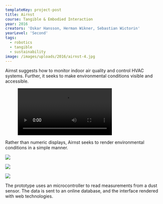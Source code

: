 ```yaml
---
templateKey: project-post
title: Airnst
course: Tangible & Embodied Interaction
year: 2016
creators: 'Oskar Hansson, Herman Wikner, Sebastian Wictorin'
yearLevel: 'Second'
tags:
  - robotics
  - tangible
  - sustainability
image: /images/uploads/2016/airnst-4.jpg
---
```


Airnst suggests how to monitor indoor air quality and control HVAC systems. Further, it seeks to make environmental conditions visible and accessible.

<figure>
<video controls src="/images/uploads/2016/airnst.mp4"></video>
<figcaption>
</figcaption>
</figure>

Rather than numeric displays, Airnst seeks to render environmental conditions in a simple manner.

![](/images/uploads/2016/airnst-1.jpg)

![](/images/uploads/2016/airnst-2.jpg)

![](/images/uploads/2016/airnst-3.jpg)

The prototype uses an microcontroller to read measurements from a dust sensor. The data is sent to an online database, and the interface rendered with web technologies.
